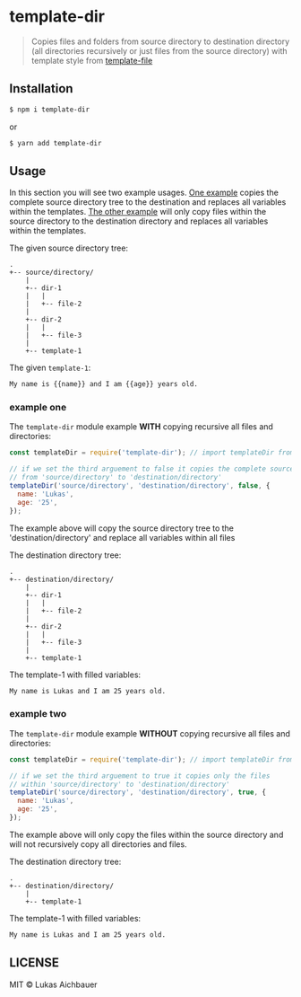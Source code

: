 # template-dir

> Copies files and folders from source directory to destination directory (all directories recursively or just files from the source directory) with template style from [template-file](https://github.com/gsandf/template-file#readme)

## Installation

```sh
$ npm i template-dir
```

or

```sh
$ yarn add template-dir
```

## Usage

In this section you will see two example usages. [One example](#example-one) copies the complete source directory tree to the destination and replaces all variables within the templates. [The other example](#example-two) will only copy files within the source directory to the destination directory and replaces all variables within the templates.

The given source directory tree:

```
.
+-- source/directory/
    |
    +-- dir-1
    |   |
    |   +-- file-2
    |
    +-- dir-2
    |   |
    |   +-- file-3
    |
    +-- template-1
```

The given `template-1`:

```txt
My name is {{name}} and I am {{age}} years old.
```

### example one

The `template-dir` module example **WITH** copying recursive all files and directories:

```js
const templateDir = require('template-dir'); // import templateDir from 'template-dir';

// if we set the third arguement to false it copies the complete sourcetree
// from 'source/directory' to 'destination/directory'
templateDir('source/directory', 'destination/directory', false, {
  name: 'Lukas',
  age: '25',
});
```

The example above will copy the source directory tree to the 'destination/directory' and replace all variables within all files

The destination directory tree: 

```
.
+-- destination/directory/
    |
    +-- dir-1
    |   |
    |   +-- file-2
    |
    +-- dir-2
    |   |
    |   +-- file-3
    |
    +-- template-1
```

The template-1 with filled variables:

```txt
My name is Lukas and I am 25 years old.
```

### example two

The `template-dir` module example **WITHOUT** copying recursive all files and directories:

```js
const templateDir = require('template-dir'); // import templateDir from 'template-dir';

// if we set the third arguement to true it copies only the files
// within 'source/directory' to 'destination/directory'
templateDir('source/directory', 'destination/directory', true, {
  name: 'Lukas',
  age: '25',
});
```

The example above will only copy the files within the source directory and will not recursively copy all directories and files.

The destination directory tree: 

```
.
+-- destination/directory/
    |
    +-- template-1
```

The template-1 with filled variables:

```txt
My name is Lukas and I am 25 years old.
```

## LICENSE

MIT © Lukas Aichbauer
